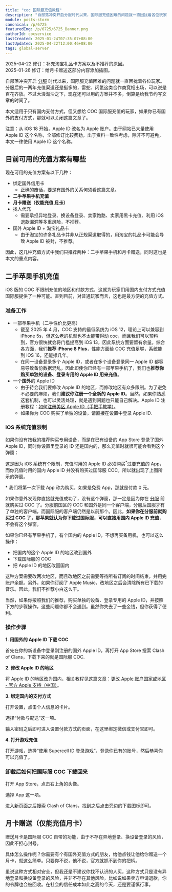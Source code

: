```yaml
---
title: "coc 国际服充值教程"
description: "自部落冲突开启分服时代以来，国际服充值困难的问题就一直困扰着各位玩家。分服后的一两年充值渠道还是挺多的，雷蛇、闪氪这类合作商竞相出场，可以说是百花齐放。不过大浪淘沙之下，现在还可以用的方案并不多，倒算是给我节约写文章的时间了。"
module: posts-storm
canonical: /p/6725
featuredImg: /p/6725/6725_Banner.png
authorId: cocservice
lastCreated: 2025-01-24T07:35:07+08:00
lastUpdated: 2025-04-22T12:00:46+08:00
tags: global-server
---
```


<PostHistory>
2025-04-22 修订：补充淘宝礼品卡方案以及不推荐的原因。<br>
2025-01-26 修订：给月卡赠送这部分内容添加插图。
</PostHistory>

自部落冲突开启 [分服](/p/2754) 时代以来，国际服充值困难的问题就一直困扰着各位玩家。分服后的一两年充值渠道还是挺多的，雷蛇、闪氪这类合作商竞相出场，可以说是百花齐放。不过大浪淘沙之下，现在还可以用的方案并不多，倒算是给我节约写文章的时间了。

本文适用于只有国内支付方式，但又想给 COC 国际服充值的玩家，如果你已有国外的支付方式，那就可以关闭这篇文章了。

注意：从 iOS 18 开始，Apple ID 改名为 Apple 账户。由于网站已大量使用 Apple ID 这个名称，全部修订比较费劲，出于资料一致性考虑，除非不可避免，本文一律使用 Apple ID 这个名称。

## 目前可用的充值方案有哪些

现在可用的充值方案有以下几种：

- 绑定国外信用卡
    - 正确的废话，要是有国外的关系何须看这篇文章。
- **二手苹果手机充值**
- **月卡赠送（仅能充值 [月卡](/p/1001)）**
- 找人代充
    - 需要承担异地登录、换设备登录、卖家跑路、卖家用黑卡充值、利用 iOS 退款漏洞等多重风险，不推荐。
- 国外 Apple ID + 淘宝礼品卡
    - 由于淘宝的许多礼品卡并非从正规渠道取得的，用淘宝的礼品卡可能会导致 Apple ID 被封，不推荐。

因此，这几种充值方式中我们只推荐两种：二手苹果手机和月卡赠送，同时这也是本文的重点内容。

## 二手苹果手机充值

iOS 版的 COC 不限制充值的地区和付款方式，这就为玩家们用国内支付方式充值国际服提供了一种可能。直到目前，对普通玩家而言，这也是最方便的充值方式。

### 准备工作

- 一部苹果手机（二手性价比更高）
    - 截至 2025 年 4 月，COC 支持的最低系统为 iOS 12，理论上可以兼容到 iPhone 5s，但这么老的机型也不太能带得动 coc，而且我们可以预料到，官方很快就会将门槛提高到 iOS 13，因此系统方面要留有余量。综合各方面，我们**推荐 iPhone 8 Plus**，性能方面给 COC 充值足够，系统能到 iOS 16，还能撑几年。
    - 在同一设备登录多个 Apple ID，或者在多个设备登录同一 Apple ID 都容易导致备份数据混乱，因此即使你已经有一部苹果手机了，我们也**推荐你购买单独的设备、登录专用的 Apple ID 用来充值**。
- 一个**国外**的 Apple ID
    - 由于待会我们要修改 Apple ID 的地区，而修改地区有众多限制。为了避免不必要的麻烦，我们**建议你注册一个全新的 Apple ID**。当然，如果你熟悉这套机制，也可以灵活处理，就是遇到问题也只能自己解决。Apple ID 注册教程：[如何注册美区 Apple ID（手把手教学）](/p/6813)。
    - 如果你为 COC 购买了单独的设备，请直接在设置中登录 Apple ID.

### iOS 系统充值限制

如果你没有按我的推荐购买专用设备，而是在已有设备的 App Store 登录了国外 Apple ID，同时你设置里登录的 ID 还是国内的，那么充值时就很可能会看到这个弹窗：

<Pic src="/p/4511/IMG_1415.jpg" width="2436" height="1125" alt="此项目所属的 App 是用另一个 Apple ID 购买的。要使用此 App 购买项目，你必须先购买该 App。" />

这是因为 iOS 系统有个限制，充值时用的 Apple ID 必须购买<sup>\*</sup>过要充值的 App，而你充值时用的国内 Apple ID 并没有购买过国际服 COC，所以就出现了上图所示的弹窗。

\* 我们将第一次下载 App 称为购买，如果是免费 App，那就是付款 0 元。

如果你意外发现你直接就充值成功了，没有这个弹窗，那一定是因为你在 [分服](/p/2754) 前就购买过 COC 了。分服前国区的 COC 和国外是同一个客户端，分服后国服才有了单独的客户端，而国际服的客户端仍然是以前那个。因此，**如果你在分服前就购买过 COC 了，那苹果就认为你下载过国际服，可以直接用国内 Apple ID 充值**，不会有这个弹窗。

如果你已经有苹果手机了，有个国内的 Apple ID，不想再买备用机，也可以这么操作：

- 把国内的这个 Apple ID 的地区改到国外
- 下载国际服的 COC
- 把 Apple ID 的地区改回国内

这种方案需要改两次地区，而且改地区之前需要等待所有订阅的时间结束，并用完账户余额。另外，如果你订阅了 Apple Music，改地区之后会清除所有已下载的音乐。因此，我们不推荐小白这么干。

当然，如果你按照我们的推荐，购买单独的设备、登录专用的 Apple ID，并按照下方的步骤操作，这些问题你都不会遇到。虽然你失去了一些金钱，但你获得了便利。

### 操作步骤

**1\. 用国外的 Apple ID 下载 COC**

首先在你的新设备中登录刚注册的国外 Apple ID，再打开 App Store 搜索 Clash of Clans，下载下来的就是国际服 COC.

<Pic src="/p/6725/IMG_1403.jpg" width="1170" height="2352" alt="App Store 的搜索结果页面" maxWidth="390px" />

**2\. 修改 Apple ID 的地区**

将 Apple ID 的地区改为国内，相关教程见这篇文章：[更改 Apple 账户国家或地区 - 官方 Apple 支持（中国）](https://support.apple.com/zh-cn/118283)。

**3\. 绑定国内的支付方式**

打开设置，点击个人信息的卡片。

<Pic src="/p/6725/IMG_1405.png" width="1170" height="1196" alt="iOS 的设置页面" maxWidth="390px" />

选择“付款与配送”这一项。

<Pic src="/p/6725/IMG_1406.png" width="1170" height="1196" alt="iOS 设置的账号信息页面" maxWidth="390px" />

输入密码之后即可进入设置付款方式的页面，在这里绑定微信或支付宝即可。

**4\. 打开游戏充值**

打开游戏，选择“使用 Supercell ID 登录游戏”，登录你已有的账号，然后恭喜你可以充值了。

### 卸载后如何把国际服 COC 下载回来

打开 App Store，点击右上角的头像。

<Pic src="/p/6725/IMG_1404.jpg" width="1170" height="2352" alt="App Store 首页" maxWidth="390px" />

选择 App 这一项。

<Pic src="/p/6725/IMG_1401.png" width="1170" height="2352" alt="App Store 账号信息页面" maxWidth="390px" />

进入新页面之后搜索 Clash of Clans，找到之后点击旁边的下载图标即可。

<Pic src="/p/6725/IMG_1402.png" width="1170" height="1196" alt="App Store 已购列表" maxWidth="390px" />

## 月卡赠送（仅能充值月卡）

赠送月卡是国际服 COC 自带的功能，由于不存在异地登录、换设备登录的风险，因此不担心封号。

具体怎么操作呢？你需要有个有国外充值方式的朋友，给他点钱让他给你赠送一个月卡，就这么简单。只要你不说，他不说，官方就抓不到你的把柄。

虽说这种方式相对安全，但我还是不建议你找不认识的人买，这种方式只是没有异地登录和换设备登录的风险，并非不存在其他风险，比如说如果卖方申请退款，你的令牌也会被回收。在社会的信任成本如此之高的今天，还是要谨慎行事。

<Pic src="/p/6725/IMG_1413.jpg" width="1920" height="868" alt="coc 月卡赠送页面" maxWidth="390px" />